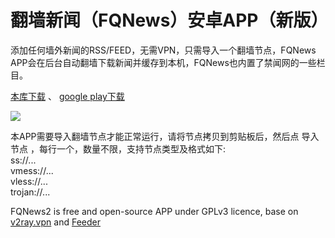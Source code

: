 # 翻墙新闻（FQNews）安卓APP（新版）

添加任何墙外新闻的RSS/FEED，无需VPN，只需导入一个翻墙节点，FQNews APP会在后台自动翻墙下载新闻并缓存到本机，FQNews也内置了禁闻网的一些栏目。

[本库下载](https://github.com/bannedbook/fanqiang/releases) 、 [google play下载](https://play.google.com/store/apps/details?id=jww.feed.fqnews)

<a href="https://play.google.com/store/apps/details?id=jww.feed.fqnews"><img src="https://www.bannedbook.org/bnews/wp-content/uploads/2020/05/2.png" style="max-width:100%"></a>

本APP需要导入翻墙节点才能正常运行，请将节点拷贝到剪贴板后，然后点 导入节点 ，每行一个，数量不限，支持节点类型及格式如下:<br>
ss://...<br>
vmess://...<br>
vless://...<br>
trojan://...

FQNews2 is free and open-source APP under GPLv3 licence, base on [v2ray.vpn](https://github.com/bannedbook/v2ray.vpn) and [Feeder](https://github.com/spacecowboy/Feeder)


